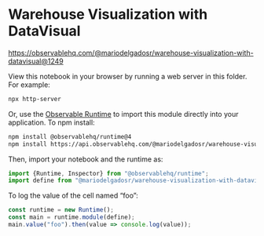 # Warehouse Visualization with DataVisual

https://observablehq.com/@mariodelgadosr/warehouse-visualization-with-datavisual@1249

View this notebook in your browser by running a web server in this folder. For
example:

~~~sh
npx http-server
~~~

Or, use the [Observable Runtime](https://github.com/observablehq/runtime) to
import this module directly into your application. To npm install:

~~~sh
npm install @observablehq/runtime@4
npm install https://api.observablehq.com/@mariodelgadosr/warehouse-visualization-with-datavisual@1249.tgz?v=3
~~~

Then, import your notebook and the runtime as:

~~~js
import {Runtime, Inspector} from "@observablehq/runtime";
import define from "@mariodelgadosr/warehouse-visualization-with-datavisual";
~~~

To log the value of the cell named “foo”:

~~~js
const runtime = new Runtime();
const main = runtime.module(define);
main.value("foo").then(value => console.log(value));
~~~
